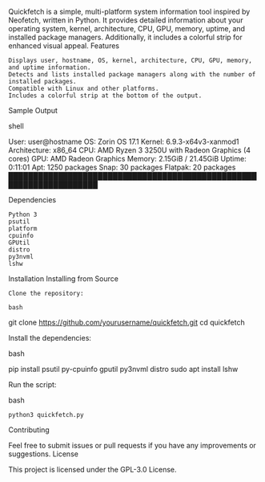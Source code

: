 Quickfetch is a simple, multi-platform system information tool inspired by Neofetch, written in Python. It provides detailed information about your operating system, kernel, architecture, CPU, GPU, memory, uptime, and installed package managers. Additionally, it includes a colorful strip for enhanced visual appeal.
Features

    Displays user, hostname, OS, kernel, architecture, CPU, GPU, memory, and uptime information.
    Detects and lists installed package managers along with the number of installed packages.
    Compatible with Linux and other platforms.
    Includes a colorful strip at the bottom of the output.

Sample Output

shell

User: user@hostname
OS: Zorin OS 17.1
Kernel: 6.9.3-x64v3-xanmod1
Architecture: x86_64
CPU: AMD Ryzen 3 3250U with Radeon Graphics (4 cores)
GPU: AMD Radeon Graphics
Memory: 2.15GiB / 21.45GiB
Uptime: 0:11:01
Apt: 1250 packages
Snap: 30 packages
Flatpak: 20 packages
████████████████████████████████████████████████████████████████████

Dependencies

    Python 3
    psutil
    platform
    cpuinfo
    GPUtil
    distro
    py3nvml
    lshw

Installation
Installing from Source

    Clone the repository:

    bash

git clone https://github.com/yourusername/quickfetch.git
cd quickfetch

Install the dependencies:

bash

pip install psutil py-cpuinfo gputil py3nvml distro
sudo apt install lshw

Run the script:

bash

    python3 quickfetch.py

Contributing

Feel free to submit issues or pull requests if you have any improvements or suggestions.
License

This project is licensed under the GPL-3.0 License.
